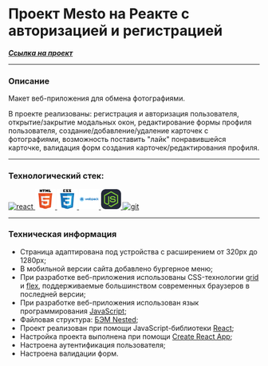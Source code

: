 # Проект Mesto на Реакте с авторизацией и регистрацией

**_[Cсылка на проект](https://dashalalala24.github.io/react-mesto-auth/)_**

---

### Описание

Макет веб-приложения для обмена фотографиями.

В проекте реализованы: регистрация и авторизация пользователя, открытие/закрытие модальных окон, редактирование формы профиля пользователя, создание/добавление/удаление карточек с фотографиями, возможность поставить "лайк" понравившейся карточке, валидация форм создания карточек/редактирования профиля.

---

### Технологический стек:

<p>

<a href="https://reactjs.org" target="_blank" rel="noreferrer"> 
  <img src="https://user-images.githubusercontent.com/25181517/183897015-94a058a6-b86e-4e42-a37f-bf92061753e5.png" alt="react" width="40" height="40"/> </a> <a href="https://www.w3.org/html/" target="_blank" rel="noreferrer"> <img src="https://raw.githubusercontent.com/devicons/devicon/master/icons/html5/html5-original-wordmark.svg" alt="html5" width="40" height="40"/> </a> <a href="https://www.w3schools.com/css/" target="_blank" rel="noreferrer">
<img src="https://raw.githubusercontent.com/devicons/devicon/master/icons/css3/css3-original-wordmark.svg" alt="css3" width="40" height="40"/> </a> <a href="https://webpack.js.org" target="_blank" rel="noreferrer"> <img src="https://raw.githubusercontent.com/devicons/devicon/d00d0969292a6569d45b06d3f350f463a0107b0d/icons/webpack/webpack-original-wordmark.svg" alt="webpack" width="40" height="40"/> </a> 
</a> <a href="https://nodejs.org/" target="_blank" rel="noreferrer"> <img src="https://raw.githubusercontent.com/tandpfun/skill-icons/main/icons/NodeJS-Dark.svg" alt="node.js" width="40" height="40"/> </a> <a href="https://git-scm.com/" target="_blank" rel="noreferrer"> <img src="https://www.vectorlogo.zone/logos/git-scm/git-scm-icon.svg" alt="git" width="40" height="40"/> </a>

</p>

---

### Техническая информация

- Страница адаптирована под устройства с расширением от 320px до 1280px;
- В мобильной версии сайта добавлено бургерное меню;
- При разработке веб-приложения использованы CSS-технологии [grid](https://developer.mozilla.org/ru/docs/Web/CSS/CSS_Grid_Layout/Basic_Concepts_of_Grid_Layout) и [flex](https://developer.mozilla.org/ru/docs/Learn/CSS/CSS_layout/Flexbox), поддерживаемые большинством современных браузеров в последней версии;
- При разработке веб-приложения использован язык программирования [JavaScript](https://ru.wikipedia.org/wiki/JavaScript);
- Файловая структура: [БЭМ Nested](https://ru.bem.info/methodology/filestructure/#nested);
- Проект реализован при помощи JavaScript-библиотеки [React](https://reactjs.org/);
- Настройка проекта выполнена при помощи [Create React App](https://reactdev.ru/libs/cra/);
- Настроена аутентификация пользователя;
- Настроена валидации форм.
